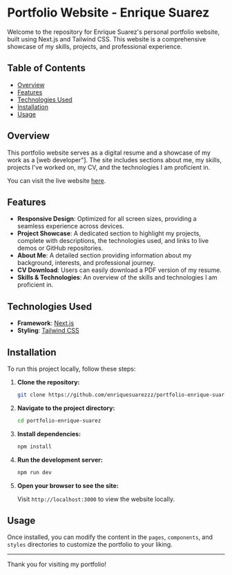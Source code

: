 # Portfolio Website - Enrique Suarez

Welcome to the repository for Enrique Suarez's personal portfolio website, built using Next.js and Tailwind CSS. This website is a comprehensive showcase of my skills, projects, and professional experience.

## Table of Contents

- [Overview](#overview)
- [Features](#features)
- [Technologies Used](#technologies-used)
- [Installation](#installation)
- [Usage](#usage)

## Overview

This portfolio website serves as a digital resume and a showcase of my work as a [web developer"]. The site includes sections about me, my skills, projects I've worked on, my CV, and the technologies I am proficient in.

You can visit the live website [here](https://www.enriquesuarez.dev).

## Features

- **Responsive Design**: Optimized for all screen sizes, providing a seamless experience across devices.
- **Project Showcase**: A dedicated section to highlight my projects, complete with descriptions, the technologies used, and links to live demos or GitHub repositories.
- **About Me**: A detailed section providing information about my background, interests, and professional journey.
- **CV Download**: Users can easily download a PDF version of my resume.
- **Skills & Technologies**: An overview of the skills and technologies I am proficient in.

## Technologies Used

- **Framework**: [Next.js](https://nextjs.org/)
- **Styling**: [Tailwind CSS](https://tailwindcss.com/)

## Installation

To run this project locally, follow these steps:

1. **Clone the repository:**

    ```bash
    git clone https://github.com/enriquesuarezzz/portfolio-enrique-suarez.git
    ```

2. **Navigate to the project directory:**

    ```bash
    cd portfolio-enrique-suarez
    ```

3. **Install dependencies:**

    ```bash
    npm install
    ```

4. **Run the development server:**

    ```bash
    npm run dev
    ```

5. **Open your browser to see the site:**

    Visit `http://localhost:3000` to view the website locally.

## Usage

Once installed, you can modify the content in the `pages`, `components`, and `styles` directories to customize the portfolio to your liking.


---

Thank you for visiting my portfolio!

